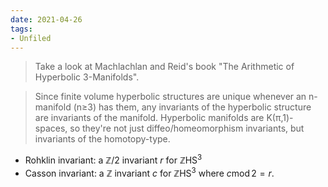 ```yaml
---
date: 2021-04-26
tags:
- Unfiled
---
```















> Take a look at Machlachlan and Reid's book "The Arithmetic of Hyperbolic 3-Manifolds".

> Since finite volume hyperbolic structures are unique whenever an n-manifold (n≥3) has them, any invariants of the hyperbolic structure are invariants of the manifold. Hyperbolic manifolds are K(π,1)-spaces, so they're not just diffeo/homeomorphism invariants, but invariants of the homotopy-type.

-   Rohklin invariant: a ${\mathbb{Z}}/2$ invariant $r$ for $\mathbb{Z}\operatorname{HS}^3$
-   Casson invariant: a ${\mathbb{Z}}$ invariant $c$ for $\mathbb{Z}\operatorname{HS}^3$ where $c\operatorname{mod}2 = r$.
